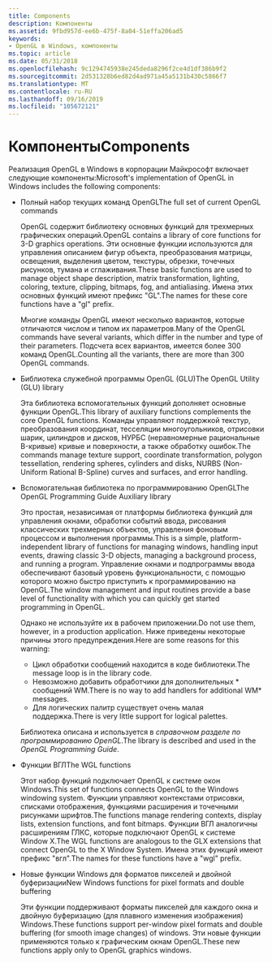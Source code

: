 ```yaml
---
title: Components
description: Компоненты
ms.assetid: 9fbd957d-ee6b-475f-8a04-51effa206ad5
keywords:
- OpenGL в Windows, компоненты
ms.topic: article
ms.date: 05/31/2018
ms.openlocfilehash: 9c1294745938e245deda8296f2ce4d1df386b9f2
ms.sourcegitcommit: 2d531328b6ed82d4ad971a45a5131b430c5866f7
ms.translationtype: MT
ms.contentlocale: ru-RU
ms.lasthandoff: 09/16/2019
ms.locfileid: "105672121"
---
```

# <a name="components"></a><span data-ttu-id="f3f29-104">Компоненты</span><span class="sxs-lookup"><span data-stu-id="f3f29-104">Components</span></span>

<span data-ttu-id="f3f29-105">Реализация OpenGL в Windows в корпорации Майкрософт включает следующие компоненты:</span><span class="sxs-lookup"><span data-stu-id="f3f29-105">Microsoft's implementation of OpenGL in Windows includes the following components:</span></span>

-   <span data-ttu-id="f3f29-106">Полный набор текущих команд OpenGL</span><span class="sxs-lookup"><span data-stu-id="f3f29-106">The full set of current OpenGL commands</span></span>

    <span data-ttu-id="f3f29-107">OpenGL содержит библиотеку основных функций для трехмерных графических операций.</span><span class="sxs-lookup"><span data-stu-id="f3f29-107">OpenGL contains a library of core functions for 3-D graphics operations.</span></span> <span data-ttu-id="f3f29-108">Эти основные функции используются для управления описанием фигур объекта, преобразования матрицы, освещения, выделения цветом, текстуры, обрезки, точечных рисунков, тумана и сглаживания.</span><span class="sxs-lookup"><span data-stu-id="f3f29-108">These basic functions are used to manage object shape description, matrix transformation, lighting, coloring, texture, clipping, bitmaps, fog, and antialiasing.</span></span> <span data-ttu-id="f3f29-109">Имена этих основных функций имеют префикс "GL".</span><span class="sxs-lookup"><span data-stu-id="f3f29-109">The names for these core functions have a "gl" prefix.</span></span>

    <span data-ttu-id="f3f29-110">Многие команды OpenGL имеют несколько вариантов, которые отличаются числом и типом их параметров.</span><span class="sxs-lookup"><span data-stu-id="f3f29-110">Many of the OpenGL commands have several variants, which differ in the number and type of their parameters.</span></span> <span data-ttu-id="f3f29-111">Подсчета всех вариантов, имеется более 300 команд OpenGL.</span><span class="sxs-lookup"><span data-stu-id="f3f29-111">Counting all the variants, there are more than 300 OpenGL commands.</span></span>

-   <span data-ttu-id="f3f29-112">Библиотека служебной программы OpenGL (GLU)</span><span class="sxs-lookup"><span data-stu-id="f3f29-112">The OpenGL Utility (GLU) library</span></span>

    <span data-ttu-id="f3f29-113">Эта библиотека вспомогательных функций дополняет основные функции OpenGL.</span><span class="sxs-lookup"><span data-stu-id="f3f29-113">This library of auxiliary functions complements the core OpenGL functions.</span></span> <span data-ttu-id="f3f29-114">Команды управляют поддержкой текстур, преобразования координат, тесселяции многоугольников, отрисовки шарик, цилиндров и дисков, НУРБС (неравномерные рациональные B-кривые) кривые и поверхности, а также обработку ошибок.</span><span class="sxs-lookup"><span data-stu-id="f3f29-114">The commands manage texture support, coordinate transformation, polygon tessellation, rendering spheres, cylinders and disks, NURBS (Non-Uniform Rational B-Spline) curves and surfaces, and error handling.</span></span>

-   <span data-ttu-id="f3f29-115">Вспомогательная библиотека по программированию OpenGL</span><span class="sxs-lookup"><span data-stu-id="f3f29-115">The OpenGL Programming Guide Auxiliary library</span></span>

    <span data-ttu-id="f3f29-116">Это простая, независимая от платформы библиотека функций для управления окнами, обработки событий ввода, рисования классических трехмерных объектов, управления фоновым процессом и выполнения программы.</span><span class="sxs-lookup"><span data-stu-id="f3f29-116">This is a simple, platform-independent library of functions for managing windows, handling input events, drawing classic 3-D objects, managing a background process, and running a program.</span></span> <span data-ttu-id="f3f29-117">Управление окнами и подпрограммы ввода обеспечивают базовый уровень функциональности, с помощью которого можно быстро приступить к программированию на OpenGL.</span><span class="sxs-lookup"><span data-stu-id="f3f29-117">The window management and input routines provide a base level of functionality with which you can quickly get started programming in OpenGL.</span></span>

    <span data-ttu-id="f3f29-118">Однако не используйте их в рабочем приложении.</span><span class="sxs-lookup"><span data-stu-id="f3f29-118">Do not use them, however, in a production application.</span></span> <span data-ttu-id="f3f29-119">Ниже приведены некоторые причины этого предупреждения.</span><span class="sxs-lookup"><span data-stu-id="f3f29-119">Here are some reasons for this warning:</span></span>

    -   <span data-ttu-id="f3f29-120">Цикл обработки сообщений находится в коде библиотеки.</span><span class="sxs-lookup"><span data-stu-id="f3f29-120">The message loop is in the library code.</span></span>
    -   <span data-ttu-id="f3f29-121">Невозможно добавить обработчики для дополнительных \* сообщений WM.</span><span class="sxs-lookup"><span data-stu-id="f3f29-121">There is no way to add handlers for additional WM\* messages.</span></span>
    -   <span data-ttu-id="f3f29-122">Для логических палитр существует очень малая поддержка.</span><span class="sxs-lookup"><span data-stu-id="f3f29-122">There is very little support for logical palettes.</span></span>

    <span data-ttu-id="f3f29-123">Библиотека описана и используется в *справочном разделе по программированию OpenGL*.</span><span class="sxs-lookup"><span data-stu-id="f3f29-123">The library is described and used in the *OpenGL Programming Guide*.</span></span>

-   <span data-ttu-id="f3f29-124">Функции ВГЛ</span><span class="sxs-lookup"><span data-stu-id="f3f29-124">The WGL functions</span></span>

    <span data-ttu-id="f3f29-125">Этот набор функций подключает OpenGL к системе окон Windows.</span><span class="sxs-lookup"><span data-stu-id="f3f29-125">This set of functions connects OpenGL to the Windows windowing system.</span></span> <span data-ttu-id="f3f29-126">Функции управляют контекстами отрисовки, списками отображения, функциями расширения и точечными рисунками шрифтов.</span><span class="sxs-lookup"><span data-stu-id="f3f29-126">The functions manage rendering contexts, display lists, extension functions, and font bitmaps.</span></span> <span data-ttu-id="f3f29-127">Функции ВГЛ аналогичны расширениям ГЛКС, которые подключают OpenGL к системе Window X.</span><span class="sxs-lookup"><span data-stu-id="f3f29-127">The WGL functions are analogous to the GLX extensions that connect OpenGL to the X Window System.</span></span> <span data-ttu-id="f3f29-128">Имена этих функций имеют префикс "вгл".</span><span class="sxs-lookup"><span data-stu-id="f3f29-128">The names for these functions have a "wgl" prefix.</span></span>

-   <span data-ttu-id="f3f29-129">Новые функции Windows для форматов пикселей и двойной буферизации</span><span class="sxs-lookup"><span data-stu-id="f3f29-129">New Windows functions for pixel formats and double buffering</span></span>

    <span data-ttu-id="f3f29-130">Эти функции поддерживают форматы пикселей для каждого окна и двойную буферизацию (для плавного изменения изображения) Windows.</span><span class="sxs-lookup"><span data-stu-id="f3f29-130">These functions support per-window pixel formats and double buffering (for smooth image changes) of windows.</span></span> <span data-ttu-id="f3f29-131">Эти новые функции применяются только к графическим окнам OpenGL.</span><span class="sxs-lookup"><span data-stu-id="f3f29-131">These new functions apply only to OpenGL graphics windows.</span></span>

 

 




